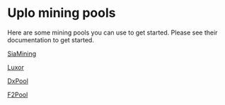 # Uplo mining pools

Here are some mining pools you can use to get started. Please see their documentation to get started.

[SiaMining](https://uplomining.com)

[Luxor](https://mining.luxor.tech)

[DxPool](https://www.dxpool.com)

[F2Pool](https://www.f2pool.com)

